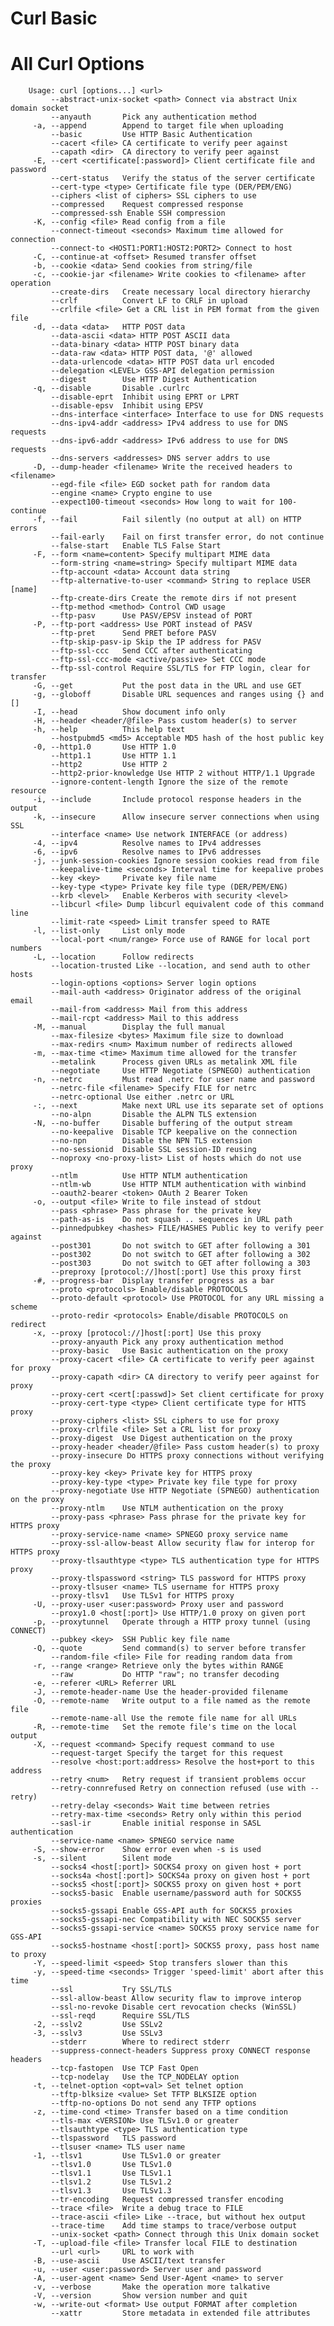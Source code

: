 # Curl Basic

# All Curl Options

	 	Usage: curl [options...] <url>
			 --abstract-unix-socket <path> Connect via abstract Unix domain socket
			 --anyauth       Pick any authentication method
		 -a, --append        Append to target file when uploading
			 --basic         Use HTTP Basic Authentication
			 --cacert <file> CA certificate to verify peer against
			 --capath <dir>  CA directory to verify peer against
		 -E, --cert <certificate[:password]> Client certificate file and password
			 --cert-status   Verify the status of the server certificate
			 --cert-type <type> Certificate file type (DER/PEM/ENG)
			 --ciphers <list of ciphers> SSL ciphers to use
			 --compressed    Request compressed response
			 --compressed-ssh Enable SSH compression
		 -K, --config <file> Read config from a file
			 --connect-timeout <seconds> Maximum time allowed for connection
			 --connect-to <HOST1:PORT1:HOST2:PORT2> Connect to host
		 -C, --continue-at <offset> Resumed transfer offset
		 -b, --cookie <data> Send cookies from string/file
		 -c, --cookie-jar <filename> Write cookies to <filename> after operation
			 --create-dirs   Create necessary local directory hierarchy
			 --crlf          Convert LF to CRLF in upload
			 --crlfile <file> Get a CRL list in PEM format from the given file
		 -d, --data <data>   HTTP POST data
			 --data-ascii <data> HTTP POST ASCII data
			 --data-binary <data> HTTP POST binary data
			 --data-raw <data> HTTP POST data, '@' allowed
			 --data-urlencode <data> HTTP POST data url encoded
			 --delegation <LEVEL> GSS-API delegation permission
			 --digest        Use HTTP Digest Authentication
		 -q, --disable       Disable .curlrc
			 --disable-eprt  Inhibit using EPRT or LPRT
			 --disable-epsv  Inhibit using EPSV
			 --dns-interface <interface> Interface to use for DNS requests
			 --dns-ipv4-addr <address> IPv4 address to use for DNS requests
			 --dns-ipv6-addr <address> IPv6 address to use for DNS requests
			 --dns-servers <addresses> DNS server addrs to use
		 -D, --dump-header <filename> Write the received headers to <filename>
			 --egd-file <file> EGD socket path for random data
			 --engine <name> Crypto engine to use
			 --expect100-timeout <seconds> How long to wait for 100-continue
		 -f, --fail          Fail silently (no output at all) on HTTP errors
			 --fail-early    Fail on first transfer error, do not continue
			 --false-start   Enable TLS False Start
		 -F, --form <name=content> Specify multipart MIME data
			 --form-string <name=string> Specify multipart MIME data
			 --ftp-account <data> Account data string
			 --ftp-alternative-to-user <command> String to replace USER [name]
			 --ftp-create-dirs Create the remote dirs if not present
			 --ftp-method <method> Control CWD usage
			 --ftp-pasv      Use PASV/EPSV instead of PORT
		 -P, --ftp-port <address> Use PORT instead of PASV
			 --ftp-pret      Send PRET before PASV
			 --ftp-skip-pasv-ip Skip the IP address for PASV
			 --ftp-ssl-ccc   Send CCC after authenticating
			 --ftp-ssl-ccc-mode <active/passive> Set CCC mode
			 --ftp-ssl-control Require SSL/TLS for FTP login, clear for transfer
		 -G, --get           Put the post data in the URL and use GET
		 -g, --globoff       Disable URL sequences and ranges using {} and []
		 -I, --head          Show document info only
		 -H, --header <header/@file> Pass custom header(s) to server
		 -h, --help          This help text
			 --hostpubmd5 <md5> Acceptable MD5 hash of the host public key
		 -0, --http1.0       Use HTTP 1.0
			 --http1.1       Use HTTP 1.1
			 --http2         Use HTTP 2
			 --http2-prior-knowledge Use HTTP 2 without HTTP/1.1 Upgrade
			 --ignore-content-length Ignore the size of the remote resource
		 -i, --include       Include protocol response headers in the output
		 -k, --insecure      Allow insecure server connections when using SSL
			 --interface <name> Use network INTERFACE (or address)
		 -4, --ipv4          Resolve names to IPv4 addresses
		 -6, --ipv6          Resolve names to IPv6 addresses
		 -j, --junk-session-cookies Ignore session cookies read from file
			 --keepalive-time <seconds> Interval time for keepalive probes
			 --key <key>     Private key file name
			 --key-type <type> Private key file type (DER/PEM/ENG)
			 --krb <level>   Enable Kerberos with security <level>
			 --libcurl <file> Dump libcurl equivalent code of this command line
			 --limit-rate <speed> Limit transfer speed to RATE
		 -l, --list-only     List only mode
			 --local-port <num/range> Force use of RANGE for local port numbers
		 -L, --location      Follow redirects
			 --location-trusted Like --location, and send auth to other hosts
			 --login-options <options> Server login options
			 --mail-auth <address> Originator address of the original email
			 --mail-from <address> Mail from this address
			 --mail-rcpt <address> Mail to this address
		 -M, --manual        Display the full manual
			 --max-filesize <bytes> Maximum file size to download
			 --max-redirs <num> Maximum number of redirects allowed
		 -m, --max-time <time> Maximum time allowed for the transfer
			 --metalink      Process given URLs as metalink XML file
			 --negotiate     Use HTTP Negotiate (SPNEGO) authentication
		 -n, --netrc         Must read .netrc for user name and password
			 --netrc-file <filename> Specify FILE for netrc
			 --netrc-optional Use either .netrc or URL
		 -:, --next          Make next URL use its separate set of options
			 --no-alpn       Disable the ALPN TLS extension
		 -N, --no-buffer     Disable buffering of the output stream
			 --no-keepalive  Disable TCP keepalive on the connection
			 --no-npn        Disable the NPN TLS extension
			 --no-sessionid  Disable SSL session-ID reusing
			 --noproxy <no-proxy-list> List of hosts which do not use proxy
			 --ntlm          Use HTTP NTLM authentication
			 --ntlm-wb       Use HTTP NTLM authentication with winbind
			 --oauth2-bearer <token> OAuth 2 Bearer Token
		 -o, --output <file> Write to file instead of stdout
			 --pass <phrase> Pass phrase for the private key
			 --path-as-is    Do not squash .. sequences in URL path
			 --pinnedpubkey <hashes> FILE/HASHES Public key to verify peer against
			 --post301       Do not switch to GET after following a 301
			 --post302       Do not switch to GET after following a 302
			 --post303       Do not switch to GET after following a 303
			 --preproxy [protocol://]host[:port] Use this proxy first
		 -#, --progress-bar  Display transfer progress as a bar
			 --proto <protocols> Enable/disable PROTOCOLS
			 --proto-default <protocol> Use PROTOCOL for any URL missing a scheme
			 --proto-redir <protocols> Enable/disable PROTOCOLS on redirect
		 -x, --proxy [protocol://]host[:port] Use this proxy
			 --proxy-anyauth Pick any proxy authentication method
			 --proxy-basic   Use Basic authentication on the proxy
			 --proxy-cacert <file> CA certificate to verify peer against for proxy
			 --proxy-capath <dir> CA directory to verify peer against for proxy
			 --proxy-cert <cert[:passwd]> Set client certificate for proxy
			 --proxy-cert-type <type> Client certificate type for HTTS proxy
			 --proxy-ciphers <list> SSL ciphers to use for proxy
			 --proxy-crlfile <file> Set a CRL list for proxy
			 --proxy-digest  Use Digest authentication on the proxy
			 --proxy-header <header/@file> Pass custom header(s) to proxy
			 --proxy-insecure Do HTTPS proxy connections without verifying the proxy
			 --proxy-key <key> Private key for HTTPS proxy
			 --proxy-key-type <type> Private key file type for proxy
			 --proxy-negotiate Use HTTP Negotiate (SPNEGO) authentication on the proxy
			 --proxy-ntlm    Use NTLM authentication on the proxy
			 --proxy-pass <phrase> Pass phrase for the private key for HTTPS proxy
			 --proxy-service-name <name> SPNEGO proxy service name
			 --proxy-ssl-allow-beast Allow security flaw for interop for HTTPS proxy
			 --proxy-tlsauthtype <type> TLS authentication type for HTTPS proxy
			 --proxy-tlspassword <string> TLS password for HTTPS proxy
			 --proxy-tlsuser <name> TLS username for HTTPS proxy
			 --proxy-tlsv1   Use TLSv1 for HTTPS proxy
		 -U, --proxy-user <user:password> Proxy user and password
			 --proxy1.0 <host[:port]> Use HTTP/1.0 proxy on given port
		 -p, --proxytunnel   Operate through a HTTP proxy tunnel (using CONNECT)
			 --pubkey <key>  SSH Public key file name
		 -Q, --quote         Send command(s) to server before transfer
			 --random-file <file> File for reading random data from
		 -r, --range <range> Retrieve only the bytes within RANGE
			 --raw           Do HTTP "raw"; no transfer decoding
		 -e, --referer <URL> Referrer URL
		 -J, --remote-header-name Use the header-provided filename
		 -O, --remote-name   Write output to a file named as the remote file
			 --remote-name-all Use the remote file name for all URLs
		 -R, --remote-time   Set the remote file's time on the local output
		 -X, --request <command> Specify request command to use
			 --request-target Specify the target for this request
			 --resolve <host:port:address> Resolve the host+port to this address
			 --retry <num>   Retry request if transient problems occur
			 --retry-connrefused Retry on connection refused (use with --retry)
			 --retry-delay <seconds> Wait time between retries
			 --retry-max-time <seconds> Retry only within this period
			 --sasl-ir       Enable initial response in SASL authentication
			 --service-name <name> SPNEGO service name
		 -S, --show-error    Show error even when -s is used
		 -s, --silent        Silent mode
			 --socks4 <host[:port]> SOCKS4 proxy on given host + port
			 --socks4a <host[:port]> SOCKS4a proxy on given host + port
			 --socks5 <host[:port]> SOCKS5 proxy on given host + port
			 --socks5-basic  Enable username/password auth for SOCKS5 proxies
			 --socks5-gssapi Enable GSS-API auth for SOCKS5 proxies
			 --socks5-gssapi-nec Compatibility with NEC SOCKS5 server
			 --socks5-gssapi-service <name> SOCKS5 proxy service name for GSS-API
			 --socks5-hostname <host[:port]> SOCKS5 proxy, pass host name to proxy
		 -Y, --speed-limit <speed> Stop transfers slower than this
		 -y, --speed-time <seconds> Trigger 'speed-limit' abort after this time
			 --ssl           Try SSL/TLS
			 --ssl-allow-beast Allow security flaw to improve interop
			 --ssl-no-revoke Disable cert revocation checks (WinSSL)
			 --ssl-reqd      Require SSL/TLS
		 -2, --sslv2         Use SSLv2
		 -3, --sslv3         Use SSLv3
			 --stderr        Where to redirect stderr
			 --suppress-connect-headers Suppress proxy CONNECT response headers
			 --tcp-fastopen  Use TCP Fast Open
			 --tcp-nodelay   Use the TCP_NODELAY option
		 -t, --telnet-option <opt=val> Set telnet option
			 --tftp-blksize <value> Set TFTP BLKSIZE option
			 --tftp-no-options Do not send any TFTP options
		 -z, --time-cond <time> Transfer based on a time condition
			 --tls-max <VERSION> Use TLSv1.0 or greater
			 --tlsauthtype <type> TLS authentication type
			 --tlspassword   TLS password
			 --tlsuser <name> TLS user name
		 -1, --tlsv1         Use TLSv1.0 or greater
			 --tlsv1.0       Use TLSv1.0
			 --tlsv1.1       Use TLSv1.1
			 --tlsv1.2       Use TLSv1.2
			 --tlsv1.3       Use TLSv1.3
			 --tr-encoding   Request compressed transfer encoding
			 --trace <file>  Write a debug trace to FILE
			 --trace-ascii <file> Like --trace, but without hex output
			 --trace-time    Add time stamps to trace/verbose output
			 --unix-socket <path> Connect through this Unix domain socket
		 -T, --upload-file <file> Transfer local FILE to destination
			 --url <url>     URL to work with
		 -B, --use-ascii     Use ASCII/text transfer
		 -u, --user <user:password> Server user and password
		 -A, --user-agent <name> Send User-Agent <name> to server
		 -v, --verbose       Make the operation more talkative
		 -V, --version       Show version number and quit
		 -w, --write-out <format> Use output FORMAT after completion
			 --xattr         Store metadata in extended file attributes
